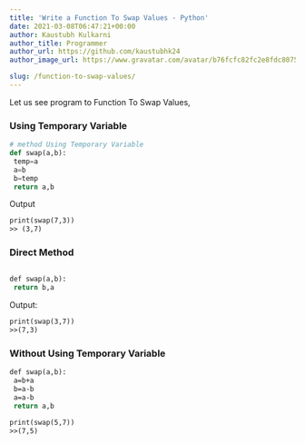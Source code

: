 ```yaml
---
title: 'Write a Function To Swap Values - Python'
date: 2021-03-08T06:47:21+00:00
author: Kaustubh Kulkarni
author_title: Programmer
author_url: https://github.com/kaustubhk24
author_image_url: https://www.gravatar.com/avatar/b76fcfc82fc2e8fdc8075636f1735f61?s=200

slug: /function-to-swap-values/
---
```

Let us see program to Function To Swap Values,

### Using Temporary Variable

```python title="file.py"
# method Using Temporary Variable
def swap(a,b):
 temp=a
 a=b
 b=temp
 return a,b
```

Output

```vb title="file.vb"
print(swap(7,3))
>> (3,7)
```

### Direct Method

```vb title="file.vb"

def swap(a,b):
 return b,a
```

Output:

```vb title="file.vb"
print(swap(3,7))
>>(7,3)
```

### Without Using Temporary Variable

```vb title="file.vb"
def swap(a,b):
 a=b+a
 b=a-b
 a=a-b
 return a,b
```

```vb title="file.vb"
print(swap(5,7))
>>(7,5)

```